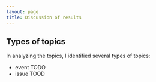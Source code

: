 ```yaml
---
layout: page
title: Discussion of results
---
```


## Types of topics

In analyzing the topics, I identified several types of topics:

* event TODO
* issue TOOD
